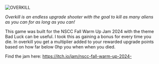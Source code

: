 ![OVERKILL](https://github.com/user-attachments/assets/32c1868c-b2c9-4d59-96a8-b2d68b479964)

*Overkill is an endless upgrade shooter with the goal to kill as many aliens as you can for as long as you can!*

This game was built for the NSCC Fall Warm Up Jam 2024 with the theme Bad Luck can be useful. I took this as gaining a bonus for every time you die.
In overkill you get a multiplier added to your rewarded upgrade points based on how far below 0hp you when when you died. 

Find the jam here: https://itch.io/jam/nscc-fall-warm-up-2024-

